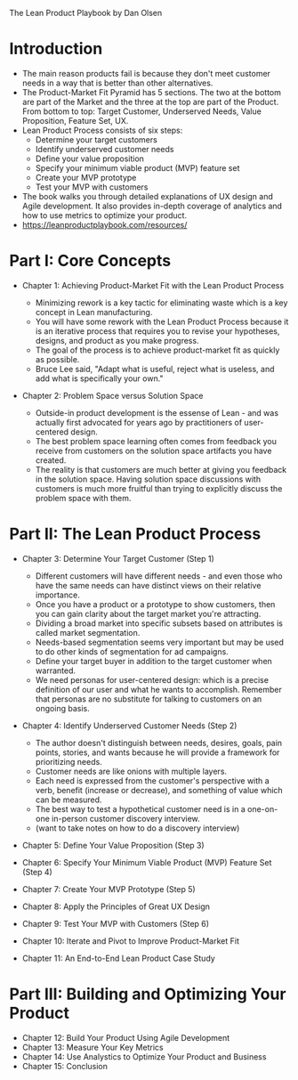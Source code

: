 The Lean Product Playbook by Dan Olsen

# Introduction
- The main reason products fail is because they don't meet customer needs in a way that is better than other alternatives.
- The Product-Market Fit Pyramid has 5 sections.  The two at the bottom are part of the Market and the three at the top are part of the Product.  From bottom to top: Target Customer, Underserved Needs, Value Proposition, Feature Set, UX.
- Lean Product Process consists of six steps:
	- Determine your target customers
	- Identify underserved customer needs
	- Define your value proposition
	- Specify your minimum viable product (MVP) feature set
	- Create your MVP prototype
	- Test your MVP with customers
- The book walks you through detailed explanations of UX design and Agile development.  It also provides in-depth coverage of analytics and how to use metrics to optimize your product.
- https://leanproductplaybook.com/resources/

# Part I: Core Concepts
- Chapter 1: Achieving Product-Market Fit with the Lean Product Process
	- Minimizing rework is a key tactic for eliminating waste which is a key concept in Lean manufacturing.
	- You will have some rework with the Lean Product Process because it is an iterative process that requires you to revise your hypotheses, designs, and product as you make progress.
	- The goal of the process is to achieve product-market fit as quickly as possible.
	- Bruce Lee said, "Adapt what is useful, reject what is useless, and add what is specifically your own."

- Chapter 2: Problem Space versus Solution Space
	- Outside-in product development is the essense of Lean - and was actually first advocated for years ago by practitioners of user-centered design.
	- The best problem space learning often comes from feedback you receive from customers on the solution space artifacts you have created.
	- The reality is that customers are much better at giving you feedback in the solution space. Having solution space discussions with customers is much more fruitful than trying to explicitly discuss the problem space with them.

# Part II: The Lean Product Process
- Chapter 3: Determine Your Target Customer (Step 1)
	- Different customers will have different needs - and even those who have the same needs can have distinct views on their relative importance.
	- Once you have a product or a prototype to show customers, then you can gain clarity about the target market you're attracting.
	- Dividing a broad market into specific subsets based on attributes is called market segmentation.
	- Needs-based segmentation seems very important but may be used to do other kinds of segmentation for ad campaigns.
	- Define your target buyer in addition to the target customer when warranted.
	- We need personas for user-centered design: which is a precise definition of our user and what he wants to accomplish.  Remember that personas are no substitute for talking to customers on an ongoing basis.

- Chapter 4: Identify Underserved Customer Needs (Step 2)
	- The author doesn't distinguish between needs, desires, goals, pain points, stories, and wants because he will provide a framework for prioritizing needs.
	- Customer needs are like onions with multiple layers.
	- Each need is expressed from the customer's perspective with a verb, benefit (increase or decrease), and something of value which can be measured.
	- The best way to test a hypothetical customer need is in a one-on-one in-person customer discovery interview.
	- (want to take notes on how to do a discovery interview)

- Chapter 5: Define Your Value Proposition (Step 3)
- Chapter 6: Specify Your Minimum Viable Product (MVP) Feature Set (Step 4)
- Chapter 7: Create Your MVP Prototype (Step 5)
- Chapter 8: Apply the Principles of Great UX Design
- Chapter 9: Test Your MVP with Customers (Step 6)
- Chapter 10: Iterate and Pivot to Improve Product-Market Fit
- Chapter 11: An End-to-End Lean Product Case Study

# Part III: Building and Optimizing Your Product
- Chapter 12: Build Your Product Using Agile Development
- Chapter 13: Measure Your Key Metrics
- Chapter 14: Use Analystics to Optimize Your Product and Business
- Chapter 15: Conclusion
